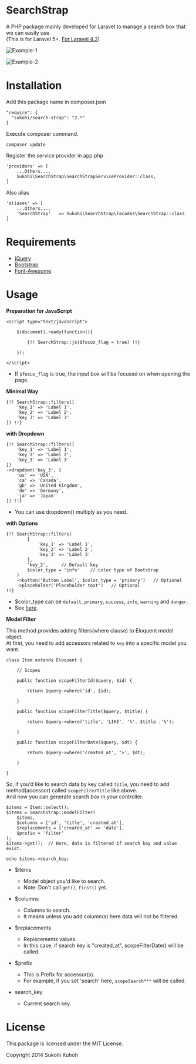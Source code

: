 SearchStrap
===========

A PHP package mainly developed for Laravel to manage a search box that we can easily use.  
(This is for Laravel 5+. [For Laravel 4.2](https://github.com/SUKOHI/SearchStrap/tree/1.0))

![Example-1](http://i.imgur.com/cQCPpvH.png)  
  
![Example-2](http://i.imgur.com/glRyfJk.png)


Installation
====

Add this package name in composer.json

    "require": {
      "sukohi/search-strap": "2.*"
    }

Execute composer command.

    composer update

Register the service provider in app.php

    'providers' => [
        ...Others...,  
        Sukohi\SearchStrap\SearchStrapServiceProvider::class,
    ]

Also alias

    'aliases' => [
        ...Others...,  
        'SearchStrap'   => Sukohi\SearchStrap\Facades\SearchStrap::class
    ]

Requirements
====

* [jQuery](https://jquery.com/)
* [Bootstrap](http://getbootstrap.com/)
* [Font-Awesome](http://fortawesome.github.io/Font-Awesome/)

Usage
====

**Preparation for JavaScript**

    <script type="text/javascript">
    
		$(document).ready(function(){
		
			{!! SearchStrap::js($focus_flag = true) !!}
			
		});
    
    </script>

* If `$focus_flag` is true, the input box will be focused on when opening the page.


**Minimal Way**

    {!! SearchStrap::filters([
		'key_1' => 'Label 1', 
		'key_2' => 'Label 2', 
		'key_3' => 'Label 3'
	]) !!}
    
**with Dropdown**
    
    {!! SearchStrap::filters([
		'key_1' => 'Label 1', 
		'key_2' => 'Label 2', 
		'key_3' => 'Label 3'
	])
	->dropdown('key_3', [
		'us' => 'USA',
		'ca' => 'Canada',
		'gb' => 'United Kingdom', 
		'de' => 'Germany', 
		'ja' => 'Japan'
	]) !!}

* You can use dropdown() multiply as you need.

**with Options**

    {!! SearchStrap::filters(
			[
				'key_1' => 'Label 1', 
				'key_2' => 'Label 2', 
				'key_3' => 'Label 3'
			], 
			'key_2',     // Default key
			$color_type = 'info'    // color type of Bootstrap
		)
		->button('Button Label', $color_type = 'primary')   // Optional
		->placeholder('Placeholder text')   // Optional 
	!!}

* $color_type can be `default`, `primary`, `success`, `info`, `warning` and `danger`.
* See [here](http://getbootstrap.com/examples/theme/).

**Model Filter**  

This method provides adding filters(where clause) to Eloquent model object.  
At first, you need to add accessors related to `key` into a specific model you want.

    class Item extends Eloquent {
    	
    	// Scopes 
    	
    	public function scopeFilterId($query, $id) {
    	
    		return $query->where('id', $id);
    		
    	}
    	
    	public function scopeFilterTitle($query, $title) {
    	
    		return $query->where('title', 'LIKE', '%'. $title .'%');
    		
    	}
    	
    	public function scopeFilterDate($query, $dt) {
    	
    		return $query->where('created_at', '>', $dt);
    		
    	}
    	
    }

So, if you'd like to search data by key called `title`, you need to add method(accessor) called `scopeFilterTitle` like above.  
And now you can generate search box in your controller.

	$items = Item::select();
	$items = SearchStrap::modelFilter(
		$items, 
		$columns = ['id', 'title', 'created_at'], 
		$replacements = ['created_at' => 'date'], 
		$prefix = 'filter'
	);
	$items->get();	// Here, data is filtered if search key and value exist.
	
	echo $items->search_key;
		
* $items
	* Model object you'd like to search.
	* Note: Don't call `get()`, `first()` yet.
* $columns
	* Columns to search.
	* It means unless you add column(s) here data will not be filtered.
* $replacements
	* Replacements values.
	* In this case, if search key is "created_at", scopeFilterDate() will be called.
* $prefix
	* This is Prefix for accessor(s).
	* For example, if you set 'search' here, `scopeSearch***` will be called.

* search_key
	* Current search key.


License
====
This package is licensed under the MIT License.

Copyright 2014 Sukohi Kuhoh